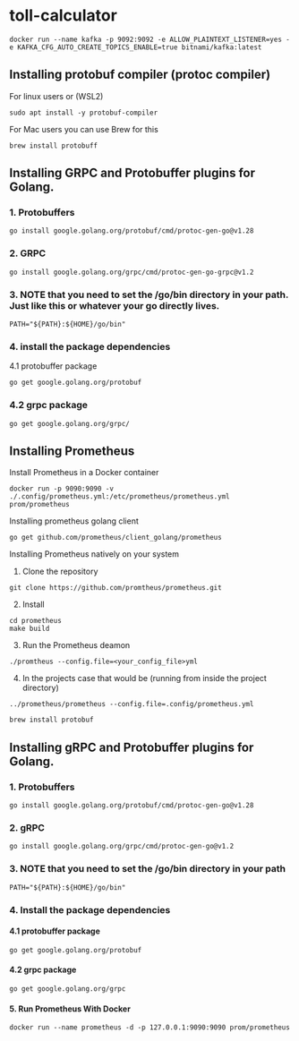 # toll-calculator

```
docker run --name kafka -p 9092:9092 -e ALLOW_PLAINTEXT_LISTENER=yes -e KAFKA_CFG_AUTO_CREATE_TOPICS_ENABLE=true bitnami/kafka:latest 
```

## Installing protobuf compiler (protoc compiler)
For linux users or (WSL2)
```
sudo apt install -y protobuf-compiler
```

For Mac users you can use Brew for this
```
brew install protobuff
```

## Installing GRPC and Protobuffer plugins for Golang.
### 1. Protobuffers
```
go install google.golang.org/protobuf/cmd/protoc-gen-go@v1.28
```

### 2. GRPC
```
go install google.golang.org/grpc/cmd/protoc-gen-go-grpc@v1.2
```

### 3. NOTE that you need to set the /go/bin directory in your path. Just like this or whatever your go directly lives.
```
PATH="${PATH}:${HOME}/go/bin"
```

### 4. install the package dependencies
   4.1 protobuffer package
```
go get google.golang.org/protobuf
```
### 4.2 grpc package
```
go get google.golang.org/grpc/
```

## Installing Prometheus
Install Prometheus in a Docker container
```
docker run -p 9090:9090 -v ./.config/prometheus.yml:/etc/prometheus/prometheus.yml prom/prometheus
```

Installing prometheus golang client
```
go get github.com/prometheus/client_golang/prometheus
```

Installing Prometheus natively on your system
1. Clone the repository
```
git clone https://github.com/promtheus/prometheus.git
```

2. Install
```
cd prometheus
make build
```

3. Run the Prometheus deamon
```
./promtheus --config.file=<your_config_file>yml
```

4. In the projects case that would be (running from inside the project directory)
```
../prometheus/prometheus --config.file=.config/prometheus.yml
```

````
brew install protobuf
````

## Installing gRPC and Protobuffer plugins for Golang.
### 1. Protobuffers
````
go install google.golang.org/protobuf/cmd/protoc-gen-go@v1.28
````

### 2. gRPC
````
go install google.golang.org/grpc/cmd/protoc-gen-go@v1.2
````

### 3. NOTE that you need to set the /go/bin directory in your path
```
PATH="${PATH}:${HOME}/go/bin"
```

### 4. Install the package dependencies 

#### 4.1 protobuffer package
```
go get google.golang.org/protobuf
```
#### 4.2 grpc package
```
go get google.golang.org/grpc
```

#### 5. Run Prometheus With Docker
```
docker run --name prometheus -d -p 127.0.0.1:9090:9090 prom/prometheus
```